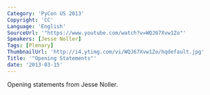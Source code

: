 ```yaml
---
Category: 'PyCon US 2013'
Copyright: 'CC'
Language: 'English'
SourceUrl: '"https://www.youtube.com/watch?v=WQJ67Xvw1Zo"'
Speakers: [Jesse Noller]
Tags: [Plenary]
ThumbnailUrl: 'http://i4.ytimg.com/vi/WQJ67Xvw1Zo/hqdefault.jpg'
Title: '"Opening Statements"'
date: '2013-03-15'
---
```

Opening statements from Jesse Noller.